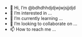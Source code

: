 - 👋 Hi, I’m @bdhdhhdjdjwjwjsjjdjd
- 👀 I’m interested in ...
- 🌱 I’m currently learning ...
- 💞️ I’m looking to collaborate on ...
- 📫 How to reach me ...

<!---
bdhdhhdjdjwjwjsjjdjd/bdhdhhdjdjwjwjsjjdjd is a ✨ special ✨ repository because its `README.md` (this file) appears on your GitHub profile.
You can click the Preview link to take a look at your changes.
--->

